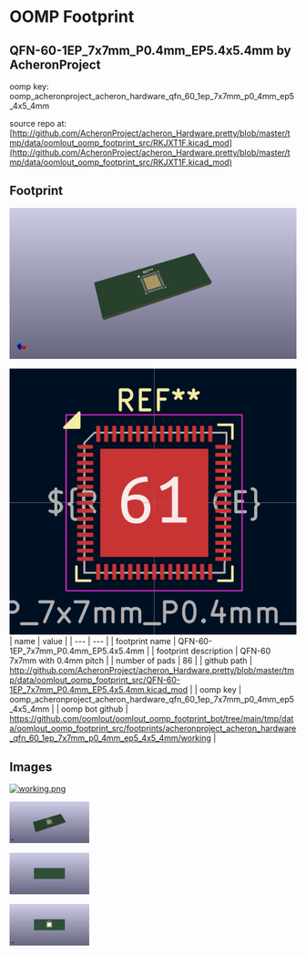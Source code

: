 # OOMP Footprint  
## QFN-60-1EP_7x7mm_P0.4mm_EP5.4x5.4mm  by AcheronProject  
  
oomp key: oomp_acheronproject_acheron_hardware_qfn_60_1ep_7x7mm_p0_4mm_ep5_4x5_4mm  
  
source repo at: [http://github.com/AcheronProject/acheron_Hardware.pretty/blob/master/tmp/data/oomlout_oomp_footprint_src/RKJXT1F.kicad_mod](http://github.com/AcheronProject/acheron_Hardware.pretty/blob/master/tmp/data/oomlout_oomp_footprint_src/RKJXT1F.kicad_mod)  
## Footprint  
  
[![working_kicad_pcb_3d.png](working_kicad_pcb_3d_600.png)](working_kicad_pcb_3d.png)  
  
[![working.png](working_600.png)](working.png)  
| name | value | 
| --- | --- | 
| footprint name | QFN-60-1EP_7x7mm_P0.4mm_EP5.4x5.4mm | 
| footprint description | QFN-60 7x7mm with 0.4mm pitch | 
| number of pads | 86 | 
| github path | http://github.com/AcheronProject/acheron_Hardware.pretty/blob/master/tmp/data/oomlout_oomp_footprint_src/QFN-60-1EP_7x7mm_P0.4mm_EP5.4x5.4mm.kicad_mod | 
| oomp key | oomp_acheronproject_acheron_hardware_qfn_60_1ep_7x7mm_p0_4mm_ep5_4x5_4mm | 
| oomp bot github | https://github.com/oomlout/oomlout_oomp_footprint_bot/tree/main/tmp/data/oomlout_oomp_footprint_src/footprints/acheronproject_acheron_hardware_qfn_60_1ep_7x7mm_p0_4mm_ep5_4x5_4mm/working | 
## Images  
  
[![working.png](working_140.png)](working.png)  
  
[![working_kicad_pcb_3d.png](working_kicad_pcb_3d_140.png)](working_kicad_pcb_3d.png)  
  
[![working_kicad_pcb_3d_back.png](working_kicad_pcb_3d_back_140.png)](working_kicad_pcb_3d_back.png)  
  
[![working_kicad_pcb_3d_front.png](working_kicad_pcb_3d_front_140.png)](working_kicad_pcb_3d_front.png)  

